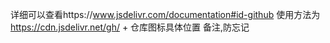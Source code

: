 详细可以查看https://www.jsdelivr.com/documentation#id-github
使用方法为 https://cdn.jsdelivr.net/gh/ + 仓库图标具体位置
备注,防忘记
